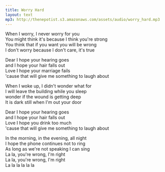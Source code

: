 ```yaml
---
title: Worry Hard
layout: text
mp3: http://thenepotist.s3.amazonaws.com/assets/audio/worry_hard.mp3
---
```


When I worry, I never worry for you  
You might think it's because I think you're strong  
You think that if you want you will be wrong  
I don't worry because I don't care, it's true

Dear I hope your hearing goes  
and I hope your hair falls out  
Love I hope your marriage fails  
'cause that will give me something to laugh about

When I woke up, I didn't wonder what for  
I will leave the building while you sleep  
wonder if the wound is getting deep  
It is dark still when I'm out your door

Dear I hope your hearing goes  
and I hope your hair falls out  
Love I hope you drink too much  
'cause that will give me something to laugh about

In the morning, in the evening, all night  
I hope the phone continues not to ring  
As long as we're not speaking I can sing  
La la, you're wrong, I'm right  
La la, you're wrong, I'm right  
La la la la la la
